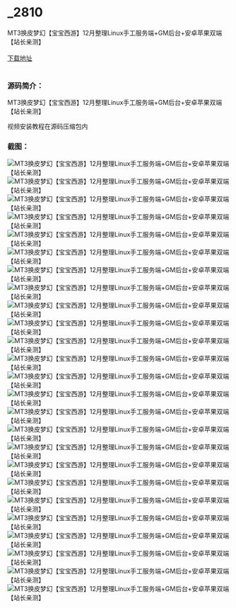 # _2810
MT3换皮梦幻【宝宝西游】12月整理Linux手工服务端+GM后台+安卓苹果双端【站长亲测】
<br/></br>
[下载地址](https://www.uuid2.com/2810.html "下载地址")
<br/></br>
<h3>源码简介：</h3>
<p>MT3换皮梦幻【宝宝西游】12月整理Linux手工服务端+GM后台+安卓苹果双端【站长亲测】<p>
<p>视频安装教程在源码压缩包内<p>
<h3>截图：</h3>
<img src="https://www.uuid2.com/wp-content/uploads/img/202112/032e8f3701.jpg" alt="MT3换皮梦幻【宝宝西游】12月整理Linux手工服务端+GM后台+安卓苹果双端【站长亲测】"><img src="https://www.uuid2.com/wp-content/uploads/img/202112/c357ab8912.jpg" alt="MT3换皮梦幻【宝宝西游】12月整理Linux手工服务端+GM后台+安卓苹果双端【站长亲测】"><img src="https://www.uuid2.com/wp-content/uploads/img/202112/79332d3163.jpg" alt="MT3换皮梦幻【宝宝西游】12月整理Linux手工服务端+GM后台+安卓苹果双端【站长亲测】"><img src="https://www.uuid2.com/wp-content/uploads/img/202112/54bb64c653.jpg" alt="MT3换皮梦幻【宝宝西游】12月整理Linux手工服务端+GM后台+安卓苹果双端【站长亲测】"><img src="https://www.uuid2.com/wp-content/uploads/img/202112/d127412619.jpg" alt="MT3换皮梦幻【宝宝西游】12月整理Linux手工服务端+GM后台+安卓苹果双端【站长亲测】"><img src="https://www.uuid2.com/wp-content/uploads/img/202112/377d6a4888.jpg" alt="MT3换皮梦幻【宝宝西游】12月整理Linux手工服务端+GM后台+安卓苹果双端【站长亲测】"><img src="https://www.uuid2.com/wp-content/uploads/img/202112/a80964f166.jpg" alt="MT3换皮梦幻【宝宝西游】12月整理Linux手工服务端+GM后台+安卓苹果双端【站长亲测】"><img src="https://www.uuid2.com/wp-content/uploads/img/202112/e8cb271662.jpg" alt="MT3换皮梦幻【宝宝西游】12月整理Linux手工服务端+GM后台+安卓苹果双端【站长亲测】"><img src="https://www.uuid2.com/wp-content/uploads/img/202112/a2177c0152.jpg" alt="MT3换皮梦幻【宝宝西游】12月整理Linux手工服务端+GM后台+安卓苹果双端【站长亲测】"><img src="https://www.uuid2.com/wp-content/uploads/img/202112/23a7193977.jpg" alt="MT3换皮梦幻【宝宝西游】12月整理Linux手工服务端+GM后台+安卓苹果双端【站长亲测】"><img src="https://www.uuid2.com/wp-content/uploads/img/202112/bbe2d5b546.jpg" alt="MT3换皮梦幻【宝宝西游】12月整理Linux手工服务端+GM后台+安卓苹果双端【站长亲测】"><img src="https://www.uuid2.com/wp-content/uploads/img/202112/c0c3922496.jpg" alt="MT3换皮梦幻【宝宝西游】12月整理Linux手工服务端+GM后台+安卓苹果双端【站长亲测】"><img src="https://www.uuid2.com/wp-content/uploads/img/202112/83c3a31318.jpg" alt="MT3换皮梦幻【宝宝西游】12月整理Linux手工服务端+GM后台+安卓苹果双端【站长亲测】"><img src="https://www.uuid2.com/wp-content/uploads/img/202112/8dde0ec160.jpg" alt="MT3换皮梦幻【宝宝西游】12月整理Linux手工服务端+GM后台+安卓苹果双端【站长亲测】"><img src="https://www.uuid2.com/wp-content/uploads/img/202112/72eab45987.jpg" alt="MT3换皮梦幻【宝宝西游】12月整理Linux手工服务端+GM后台+安卓苹果双端【站长亲测】"><img src="https://www.uuid2.com/wp-content/uploads/img/202112/e12ad92496.jpg" alt="MT3换皮梦幻【宝宝西游】12月整理Linux手工服务端+GM后台+安卓苹果双端【站长亲测】"><img src="https://www.uuid2.com/wp-content/uploads/img/202112/c73204a761.jpg" alt="MT3换皮梦幻【宝宝西游】12月整理Linux手工服务端+GM后台+安卓苹果双端【站长亲测】"><img src="https://www.uuid2.com/wp-content/uploads/img/202112/f43273b388.jpg" alt="MT3换皮梦幻【宝宝西游】12月整理Linux手工服务端+GM后台+安卓苹果双端【站长亲测】"><img src="https://www.uuid2.com/wp-content/uploads/img/202112/1bf5bda759.jpg" alt="MT3换皮梦幻【宝宝西游】12月整理Linux手工服务端+GM后台+安卓苹果双端【站长亲测】"><img src="https://www.uuid2.com/wp-content/uploads/img/202112/33f0fae411.jpg" alt="MT3换皮梦幻【宝宝西游】12月整理Linux手工服务端+GM后台+安卓苹果双端【站长亲测】"><img src="https://www.uuid2.com/wp-content/uploads/img/202112/bf803c8239.jpg" alt="MT3换皮梦幻【宝宝西游】12月整理Linux手工服务端+GM后台+安卓苹果双端【站长亲测】"><img src="https://www.uuid2.com/wp-content/uploads/img/202112/5bdfb05839.jpg" alt="MT3换皮梦幻【宝宝西游】12月整理Linux手工服务端+GM后台+安卓苹果双端【站长亲测】"><img src="https://www.uuid2.com/wp-content/uploads/img/202112/618b18c543.jpg" alt="MT3换皮梦幻【宝宝西游】12月整理Linux手工服务端+GM后台+安卓苹果双端【站长亲测】"><img src="https://www.uuid2.com/wp-content/uploads/img/202112/19dd1da346.jpg" alt="MT3换皮梦幻【宝宝西游】12月整理Linux手工服务端+GM后台+安卓苹果双端【站长亲测】"><img src="https://www.uuid2.com/wp-content/uploads/img/202112/26bed0c783.jpg" alt="MT3换皮梦幻【宝宝西游】12月整理Linux手工服务端+GM后台+安卓苹果双端【站长亲测】">
